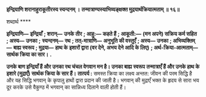 **इन्द्रियाणि शरानाहुराकूतीरस्य स्यन्दनम् ।** **तन्मात्राण्यस्याभिव्यङ्क्षक्त मुद्रयार्थक्रियात्मताम् ॥ १६॥** 

शब्दार्थ **** 

**इन्द्रियाणि—** **इन्द्रियाँ** **; शरान्—** **उनके तीर** **; आहु:—** **कहते हैं** **; आकूती:—** **(मन अपने) सक्रिय कर्म सहित** **; अस्य—** **उनका** **;** **स्यन्दनम्—** **रथ** **; तत्-मात्राणि—** **अनुभूति की वस्तुएँ** **; अस्य—** **उनका** **; अभिव्यक्तिम्—** **बाह्य स्वरूप** **; मुद्रया—** **हाथ के** **इशारों द्वारा (वर देने, अभय देने आदि के लिए)** **; अर्थ-क्रिया-आत्मताम्—** **सार्थक क्रिया का सार।** **.** 

**उनके बाण इन्द्रियाँ हैं और उनका रथ चंचल वेगवान मन है। उनका बाह्य स्वरूप** **तन्मात्राएँ हैं और उनके हाथ के इशारे (मुद्राएँ) सार्थक क्रिया के सार हैं।** **तात्पर्य :** समस्त क्रिया का लक्ष्य अन्तत: जीवन की परम सिद्धि है और यह सिद्धि भगवान् के कृपालु हाथों द्वारा प्रदान की जाती है। भगवान् की मुद्राएँ भक्त के हृदय से सारा भय दूर करके उसे वैकुण्ठ में भगवान् का सान्निध्य दिलाने वाली होती हैं।  